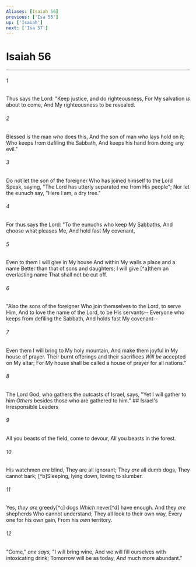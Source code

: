 ```yaml
---
Aliases: [Isaiah 56]
previous: ['Isa 55']
up: ['Isaiah']
next: ['Isa 57']
---
```

# Isaiah 56

***


###### 1 
Thus says the Lord: "Keep justice, and do righteousness, For My salvation _is_ about to come, And My righteousness to be revealed. 

###### 2 
Blessed _is_ the man _who_ does this, And the son of man _who_ lays hold on it; Who keeps from defiling the Sabbath, And keeps his hand from doing any evil." 

###### 3 
Do not let the son of the foreigner Who has joined himself to the Lord Speak, saying, "The Lord has utterly separated me from His people"; Nor let the eunuch say, "Here I am, a dry tree." 

###### 4 
For thus says the Lord: "To the eunuchs who keep My Sabbaths, And choose what pleases Me, And hold fast My covenant, 

###### 5 
Even to them I will give in My house And within My walls a place and a name Better than that of sons and daughters; I will give [^a]them an everlasting name That shall not be cut off. 

###### 6 
"Also the sons of the foreigner Who join themselves to the Lord, to serve Him, And to love the name of the Lord, to be His servants-- Everyone who keeps from defiling the Sabbath, And holds fast My covenant-- 

###### 7 
Even them I will bring to My holy mountain, And make them joyful in My house of prayer. Their burnt offerings and their sacrifices _Will be_ accepted on My altar; For My house shall be called a house of prayer for all nations." 

###### 8 
The Lord God, who gathers the outcasts of Israel, says, "Yet I will gather to him _Others_ besides those who are gathered to him." ## Israel's Irresponsible Leaders 

###### 9 
All you beasts of the field, come to devour, All you beasts in the forest. 

###### 10 
His watchmen _are_ blind, They are all ignorant; They _are_ all dumb dogs, They cannot bark; [^b]Sleeping, lying down, loving to slumber. 

###### 11 
Yes, _they are_ greedy[^c] dogs _Which_ never[^d] have enough. And they _are_ shepherds Who cannot understand; They all look to their own way, Every one for his own gain, From his _own_ territory. 

###### 12 
"Come," _one says,_ "I will bring wine, And we will fill ourselves with intoxicating drink; Tomorrow will be as today, _And_ much more abundant."
